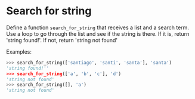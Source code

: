 # Search for string

Define a function `search_for_string` that receives a list and a search term.
Use a loop to go through the list and see if the string is there. If it is,
return 'string found!'. If not, return 'string not found'


Examples:

```python
>>> search_for_string(['santiago', 'santi', 'santa'], 'santa')
'string found!''
>>> search_for_string(['a', 'b', 'c'], 'd')
'string not found'
>>> search_for_string([], 'a')
'string not found'
```
